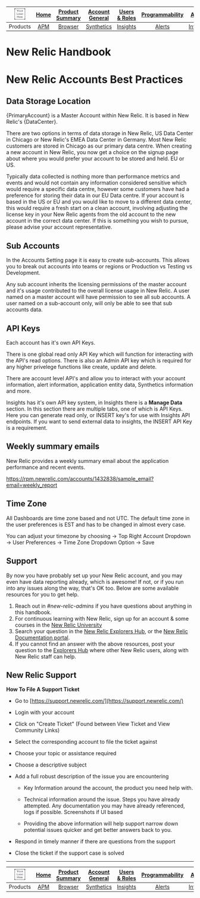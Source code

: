 |<img src="/MD/IMG/logo.png" alt="{MyCompany}" width="50%"> |[Home](/MD/readme.md)	| [Product Summary](/MD/product-summary.md) |[Account General](/MD/Account/Account.md)	| [Users & Roles](/MD/Account/UsersAndRoles.md) | [Programmability](/MD/Account/Programmability.md)	|  [Automation](/MD/Account/Automation.md) | [APM Lambda](/MD/Products/APMLambda.md) |
|:---:	|:---:	|:---:	|:---:	|:---:	|:---:	|:---:	|:---:	|
|Products	|[APM](/MD/Products/APM.md) |[Browser](/MD/Products/Browser.md)| [Synthetics](/MD/Products/Synthetics.md) |[Insights](/MD/Products/Insights.md) |[Alerts](/MD/Products/Alerts.md) | [Infrastructure](/MD/Products/Infrastructure.md) | [Logs](/MD/Products/Logs.md) |

# New Relic Handbook

# New Relic Accounts Best Practices

## Data Storage Location
{PrimaryAccount} is a Master Account within New Relic. It is based in New Relic's {DataCenter}.

There are two options in terms of data storage in New Relic, US Data Center in Chicago or New Relic's EMEA Data Center in Germany. Most New Relic customers are stored in Chicago as our primary data centre. When creating a new account in New Relic, you now get a choice on the signup page about where you would prefer your account to be stored and held. EU or US. 

Typically data collected is nothing more than performance metrics and events and would not contain any information considered sensitive which would require a specific data centre, however some customers have had a preference for storing their data in our EU Data centre. If your account is based in the US or EU and you would like to move to a different data center, this would require a fresh start on a clean account, involving adjusting the license key in your New Relic agents from the old account to the new account in the correct data center. If this is something you wish to pursue, please advise your account representative.

## Sub Accounts
In the Accounts Setting page it is easy to create sub-accounts. This allows you to break out accounts into teams or regions or Production vs Testing vs Development. 

Any sub account inherits the licensing permissions of the master account and it's usage contributed to the overall license usage in New Relic. A user named on a master account will have permission to see all sub accounts. A user named on a sub-account only, will only be able to see that sub accounts data. 

## API Keys
Each account has it's own API Keys. 

There is one global read only API Key which will function for interacting with the API's read options. 
There is also an Admin API key which is required for any higher privelege functions like create, update and delete.

There are account level API's and allow you to interact with your account information, alert information, application entity data, Synthetics information and more.

Insights has it's own API key system, in Insights there is a **Manage Data** section. In this section there are multiple tabs, one of which is API Keys. Here you can generate read only, or INSERT key's for use with Insights API endpoints. If you want to send external data to insights, the INSERT API Key is a requirement.

## Weekly summary emails 
New Relic provides a weekly summary email about the application performance and recent events. 

https://rpm.newrelic.com/accounts/1432838/sample_email?email=weekly_report

## Time Zone
All Dashboards are time zone based and not UTC. The default time zone in the user preferences is EST and has to be changed in almost every case.

You can adjust your timezone by choosing
 -> Top Right Account Dropdown
 -> User Preferences
 -> Time Zone Dropdown Option
 -> Save

## Support
By now you have probably set up your New Relic account, and you may even have data reporting already, which is awesome! If not, or if you run into any issues along the way, that's OK too. Below are some available resources for you to get help.

1. Reach out in _#new-relic-admins_ if you have questions about anything in this handbook.
2. For continuous learning with New Relic, sign up for an account & some courses in the [New Relic University](https://learn.newrelic.com/)
3. Search your question in the [New Relic Explorers Hub](https://discuss.newrelic.com/), or the [New Relic Documentation portal](https://docs.newrelic.com/).
4. If you cannot find an answer with the above resources, post your question to the [Explorers Hub](https://discuss.newrelic.com/) where other New Relic users, along with New Relic staff can help.

## New Relic Support

**How To File A Support Ticket**
* Go to [https://support.newrelic.com/](https://support.newrelic.com/)
* Login with your account
* Click on "Create Ticket" (Found between View Ticket and View Community Links)
* Select the corresponding account to file the ticket against
* Choose your topic or assistance required
* Choose a descriptive subject
* Add a full robust description of the issue you are encountering

    - Key Information around the account, the product you need help with. 
    
    - Technical information around the issue. Steps you have already attempted. Any documentation you may have already referenced, logs if possible. Screenshots if UI based 
    
    - Providing the above information will help support narrow down potential issues quicker and get better answers back to you.
    
* Respond in timely manner if there are questions from the support

* Close the ticket if the support case is solved

---

|<img src="/MD/IMG/logo.png" alt="{MyCompany}" width="50%"> |[Home](/MD/readme.md)	| [Product Summary](/MD/product-summary.md) |[Account General](/MD/Account/Account.md)	| [Users & Roles](/MD/Account/UsersAndRoles.md) | [Programmability](/MD/Account/Programmability.md)	|  [Automation](/MD/Account/Automation.md) | [APM Lambda](/MD/Products/APMLambda.md) |
|:---:	|:---:	|:---:	|:---:	|:---:	|:---:	|:---:	|:---:	|
|Products	|[APM](/MD/Products/APM.md) |[Browser](/MD/Products/Browser.md)| [Synthetics](/MD/Products/Synthetics.md) |[Insights](/MD/Products/Insights.md) |[Alerts](/MD/Products/Alerts.md) | [Infrastructure](/MD/Products/Infrastructure.md) | [Logs](/MD/Products/Logs.md) |

